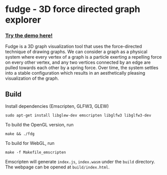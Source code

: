 # fudge - 3D force directed graph explorer

### **[Try the demo here!](https://justinleung.me/fudge)**

Fudge is a 3D graph visualization tool that uses the force-directed technique of drawing graphs.  We can consider a graph as a physical system where every vertex of a graph is a particle exerting a repelling force on every other vertex, and any two vertices connected by an edge are pulled towards each other by a spring force. Over time, the system settles into a stable configuration which results in an aesthetically pleasing visualization of the graph.

## Build

Install dependencies (Emscripten, GLFW3, GLEW)

``` 
sudo apt-get install libglew-dev emscripten libglfw3 libglfw3-dev
```

To build the OpenGL version, run

```
make && ./fdg
```

To build for WebGL, run

```
make -f Makefile_emscripten
```

Emscripten will generate `index.js`, `index.wasm` under the `build` directory. The webpage can be opened at `build/index.html`.